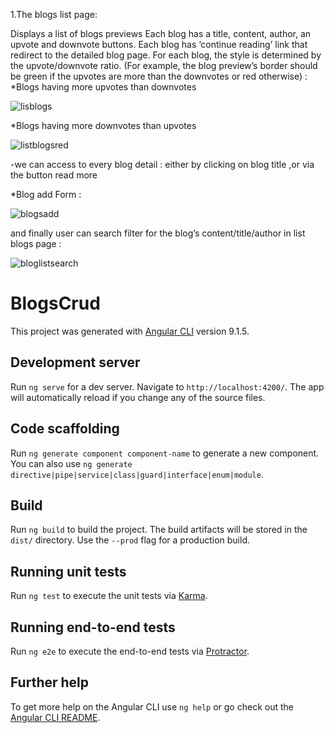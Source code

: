 1.The blogs list page:

Displays a list of blogs previews
Each blog has a title, content, author, an upvote and downvote buttons.
Each blog has ‘continue reading’ link that redirect to the detailed blog page.
For each blog, the style is determined by the upvote/downvote ratio.
(For example, the blog preview’s border should be green if the upvotes are more than the downvotes or red otherwise) :
*Blogs having more upvotes than downvotes

![lisblogs](https://user-images.githubusercontent.com/48753442/187877857-f2f560fd-b6ee-4110-a69a-01dc3ec1c58b.jpg)

*Blogs having more downvotes than upvotes

![listblogsred](https://user-images.githubusercontent.com/48753442/187877945-c872e8d2-06c6-42e3-996b-23d5d0d3330e.jpg)

-we can access to every blog detail : either by clicking on blog title ,or via the button read more

*Blog add Form :

![blogsadd](https://user-images.githubusercontent.com/48753442/187878449-77dfc81d-ca54-497f-975b-149b360b3b30.jpg)

and finally user can search filter for the blog’s content/title/author in list blogs page :

![bloglistsearch](https://user-images.githubusercontent.com/48753442/187878609-d9c68d37-3157-41df-9aaa-5bf7d8cb8b9c.jpg)





# BlogsCrud

This project was generated with [Angular CLI](https://github.com/angular/angular-cli) version 9.1.5.

## Development server

Run `ng serve` for a dev server. Navigate to `http://localhost:4200/`. The app will automatically reload if you change any of the source files.

## Code scaffolding

Run `ng generate component component-name` to generate a new component. You can also use `ng generate directive|pipe|service|class|guard|interface|enum|module`.

## Build

Run `ng build` to build the project. The build artifacts will be stored in the `dist/` directory. Use the `--prod` flag for a production build.

## Running unit tests

Run `ng test` to execute the unit tests via [Karma](https://karma-runner.github.io).

## Running end-to-end tests

Run `ng e2e` to execute the end-to-end tests via [Protractor](http://www.protractortest.org/).

## Further help

To get more help on the Angular CLI use `ng help` or go check out the [Angular CLI README](https://github.com/angular/angular-cli/blob/master/README.md).
